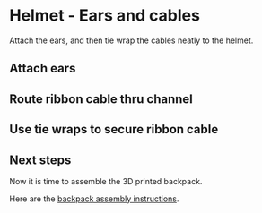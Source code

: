 # Helmet - Ears and cables

Attach the ears, and then tie wrap the cables neatly to the helmet.

## Attach ears

## Route ribbon cable thru channel

## Use tie wraps to secure ribbon cable

## Next steps

Now it is time to assemble the 3D printed backpack.

Here are the [backpack assembly instructions](./backpack.md).

